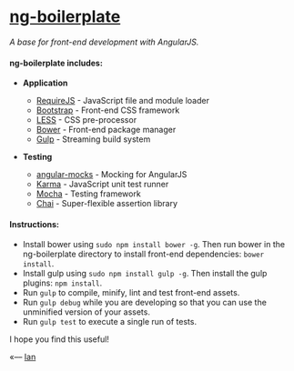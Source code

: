 # [ng-boilerplate](http://ianwalter.github.io/ng-boilerplate/)
*A base for front-end development with AngularJS.*

#### ng-boilerplate includes:

* **Application**
	* [RequireJS](http://requirejs.org/) - JavaScript file and module loader
	* [Bootstrap](http://getbootstrap.com/) - Front-end CSS framework
	* [LESS](http://lesscss.org/) - CSS pre-processor
	* [Bower](http://bower.io/) - Front-end package manager
	* [Gulp](http://gulpjs.com/) - Streaming build system

* **Testing**
	* [angular-mocks](https://github.com/angular/bower-angular-mocks/) - Mocking for AngularJS
	* [Karma](http://karma-runner.github.io/) - JavaScript unit test runner
	* [Mocha](http://mochajs.org/) - Testing framework
	* [Chai](http://chaijs.com/) - Super-flexible assertion library


#### Instructions:
* Install bower using ```sudo npm install bower -g```. Then run bower in the ng-boilerplate directory to install front-end dependencies: ```bower install```.
* Install gulp using ```sudo npm install gulp -g```. Then install the gulp plugins: ```npm install```.
* Run ```gulp``` to compile, minify, lint and test front-end assets.
* Run ```gulp debug``` while you are developing so that you can use the unminified version of your assets.
* Run ```gulp test``` to execute a single run of tests.


I hope you find this useful!

«–– [Ian](http://ianvonwalter.com)
